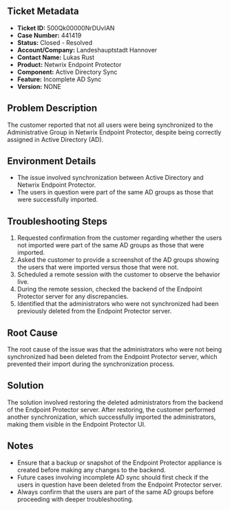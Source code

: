 ## Ticket Metadata
- **Ticket ID:** 500Qk00000NrDUvIAN
- **Case Number:** 441419
- **Status:** Closed - Resolved
- **Account/Company:** Landeshauptstadt Hannover
- **Contact Name:** Lukas Rust
- **Product:** Netwrix Endpoint Protector
- **Component:** Active Directory Sync
- **Feature:** Incomplete AD Sync
- **Version:** NONE

## Problem Description
The customer reported that not all users were being synchronized to the Administrative Group in Netwrix Endpoint Protector, despite being correctly assigned in Active Directory (AD).

## Environment Details
- The issue involved synchronization between Active Directory and Netwrix Endpoint Protector.
- The users in question were part of the same AD groups as those that were successfully imported.

## Troubleshooting Steps
1. Requested confirmation from the customer regarding whether the users not imported were part of the same AD groups as those that were imported.
2. Asked the customer to provide a screenshot of the AD groups showing the users that were imported versus those that were not.
3. Scheduled a remote session with the customer to observe the behavior live.
4. During the remote session, checked the backend of the Endpoint Protector server for any discrepancies.
5. Identified that the administrators who were not synchronized had been previously deleted from the Endpoint Protector server.

## Root Cause
The root cause of the issue was that the administrators who were not being synchronized had been deleted from the Endpoint Protector server, which prevented their import during the synchronization process.

## Solution
The solution involved restoring the deleted administrators from the backend of the Endpoint Protector server. After restoring, the customer performed another synchronization, which successfully imported the administrators, making them visible in the Endpoint Protector UI.

## Notes
- Ensure that a backup or snapshot of the Endpoint Protector appliance is created before making any changes to the backend.
- Future cases involving incomplete AD sync should first check if the users in question have been deleted from the Endpoint Protector server.
- Always confirm that the users are part of the same AD groups before proceeding with deeper troubleshooting.